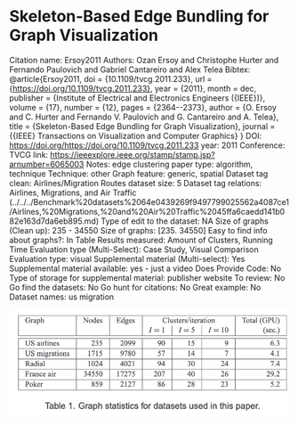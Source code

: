 # Skeleton-Based Edge Bundling for Graph Visualization

Citation name: Ersoy2011
Authors: Ozan Ersoy and Christophe Hurter and Fernando Paulovich and Gabriel Cantareiro and Alex Telea
Bibtex: @article{Ersoy2011,
doi = {10.1109/tvcg.2011.233},
url = {https://doi.org/10.1109/tvcg.2011.233},
year = {2011},
month = dec,
publisher = {Institute of Electrical and Electronics Engineers ({IEEE})},
volume = {17},
number = {12},
pages = {2364--2373},
author = {O. Ersoy and C. Hurter and Fernando V. Paulovich and G. Cantareiro and A. Telea},
title = {Skeleton-Based Edge Bundling for Graph Visualization},
journal = {{IEEE} Transactions on Visualization and Computer Graphics}
}
DOI: https://doi.org/https://doi.org/10.1109/tvcg.2011.233
year: 2011
Conference: TVCG
link: https://ieeexplore.ieee.org/stamp/stamp.jsp?arnumber=6065003
Notes: edge clustering
paper type: algorithm, technique
Technique: other
Graph feature: generic, spatial
Dataset tag clean: Airlines/Migration Routes
dataset size: 5
Dataset tag relations: Airlines, Migrations, and Air Traffic (../../../Benchmark%20datasets%2064e0439269f9497799025562a4087ce1/Airlines,%20Migrations,%20and%20Air%20Traffic%2045ffa6caedd141b082e163d7da6eb895.md)
Type of edit to the dataset: NA
Size of graphs (Clean up): 235 - 34550
Size of graphs: [235. 34550]
Easy to find info about graphs?: In Table
Results measured: Amount of Clusters, Running Time
Evaluation type (Multi-Select): Case Study, Visual Comparison
Evaluation type: visual
Supplemental material (Multi-select): Yes
Supplemental material available: yes - just a video
Does Provide Code: No
Type of storage for supplemental material: publisher website
To review: No
Go find the datasets: No
Go hunt for citations: No
Great example: No
Dataset names: us migration

![Untitled](Skeleton-Based%20Edge%20Bundling%20for%20Graph%20Visualizati%206dd78ad2473945c99d670dea9546af1c/Untitled.png)